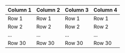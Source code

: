 | Column 1 | Column 2 | Column 3 | Column 4 |
|----------|----------|----------|----------|
| Row 1    | Row 1    | Row 1    | Row 1    |
| Row 2    | Row 2    | Row 2    | Row 2    |
| ...      | ...      | ...      | ...      |
| Row 30   | Row 30   | Row 30   | Row 30   |